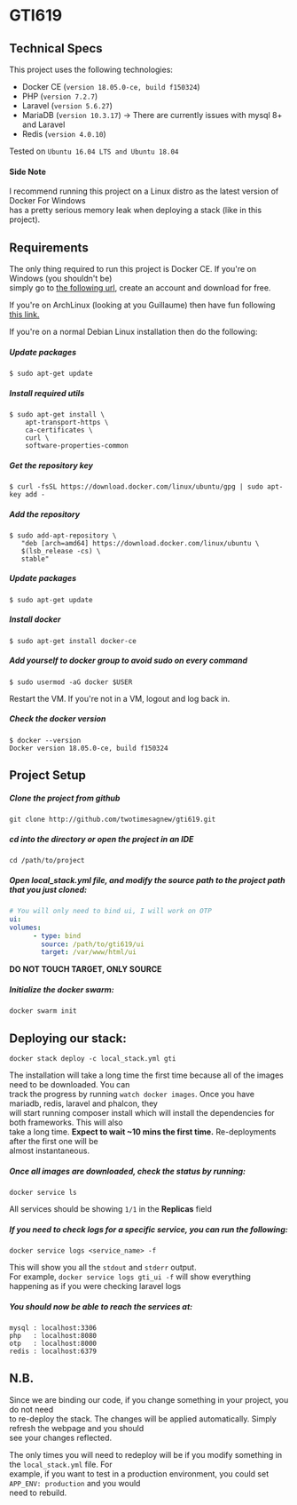 # GTI619

## Technical Specs
This project uses the following technologies:
* Docker CE (`version 18.05.0-ce, build f150324`)
* PHP (`version 7.2.7`)
* Laravel (`version 5.6.27`)
* MariaDB (`version 10.3.17`) &rarr; There are currently issues with mysql 8+ and Laravel
* Redis (`version 4.0.10`)

Tested on `Ubuntu 16.04 LTS and Ubuntu 18.04`  
#### Side Note
I recommend running this project on a Linux distro as the latest version of Docker For Windows  
has a pretty serious memory leak when deploying a stack (like in this project). 

## Requirements

The only thing required to run this project is Docker CE. If you're on Windows (you shouldn't be)  
simply go to [the following url](https://store.docker.com/editions/community/docker-ce-desktop-windows "Docker Store"), create an account and download for free.  
  
If you're on ArchLinux (looking at you Guillaume) then have fun following [this link.](https://wiki.archlinux.org/index.php/Docker#Installation "ArchLinux Docker Installation")  
  
  
If you're on a normal Debian Linux installation then do the following:  
##### Update packages
```
$ sudo apt-get update
```
##### Install required utils
```
$ sudo apt-get install \
    apt-transport-https \
    ca-certificates \
    curl \
    software-properties-common
```    
##### Get the repository key
```
$ curl -fsSL https://download.docker.com/linux/ubuntu/gpg | sudo apt-key add -
```
##### Add the repository
```
$ sudo add-apt-repository \
   "deb [arch=amd64] https://download.docker.com/linux/ubuntu \
   $(lsb_release -cs) \
   stable"
```
##### Update packages
```
$ sudo apt-get update
```
##### Install docker
```
$ sudo apt-get install docker-ce
```
##### Add yourself to docker group to avoid sudo on every command
```
$ sudo usermod -aG docker $USER
```
Restart the VM. If you're not in a VM, logout and log back in.
##### Check the docker version
```
$ docker --version
Docker version 18.05.0-ce, build f150324
```

## Project Setup

##### Clone the project from github  
`git clone http://github.com/twotimesagnew/gti619.git`

##### cd into the directory or open the project in an IDE  
`cd /path/to/project`

##### Open local_stack.yml file, and modify the source path to the project path that you just cloned:
```yaml
# You will only need to bind ui, I will work on OTP
ui:
volumes:
      - type: bind
        source: /path/to/gti619/ui
        target: /var/www/html/ui
```
**DO NOT TOUCH TARGET, ONLY SOURCE**

##### Initialize the docker swarm:  
`docker swarm init`

## Deploying our stack:  

`docker stack deploy -c local_stack.yml gti`  
  
    
The installation will take a long time the first time because all of the images need to be downloaded. You can  
track the progress by running `watch docker images`. Once you have mariadb, redis, laravel and phalcon, they  
will start running composer install which will install the dependencies for both frameworks. This will also  
take a long time. **Expect to wait ~10 mins the first time.** Re-deployments after the first one will be  
almost instantaneous.

##### Once all images are downloaded, check the status by running:  
`docker service ls`  
  
  
All services should be showing `1/1` in the **Replicas** field

##### If you need to check logs for a specific service, you can run the following:  
`docker service logs <service_name> -f`  
  
  
This will show you all the `stdout` and `stderr` output.  
For example, `docker service logs gti_ui -f` will show everything happening as if you were checking laravel logs

##### You should now be able to reach the services at:
```text
mysql : localhost:3306
php   : localhost:8080
otp   : localhost:8000
redis : localhost:6379
```

## N.B.

Since we are binding our code, if you change something in your project, you do not need  
to re-deploy the stack. The changes will be applied automatically. Simply refresh the webpage and you should  
see your changes reflected.  
  
The only times you will need to redeploy will be if you modify something in the `local_stack.yml` file. For  
example, if you want to test in a production environment, you could set `APP_ENV: production` and you would  
need to rebuild.
